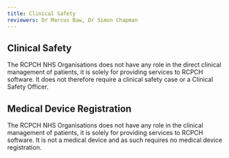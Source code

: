```yaml
---
title: Clinical Safety
reviewers: Dr Marcus Baw, Dr Simon Chapman
---
```


## Clinical Safety

The RCPCH NHS Organisations does not have any role in the direct clinical management of patients, it is solely for providing services to RCPCH software. It does not therefore require a clinical safety case or a Clinical Safety Officer.

## Medical Device Registration

The RCPCH NHS Organisations does not have any role in the clinical management of patients, it is solely for providing services to RCPCH software. It is not a medical device and as such requires no medical device registration.
